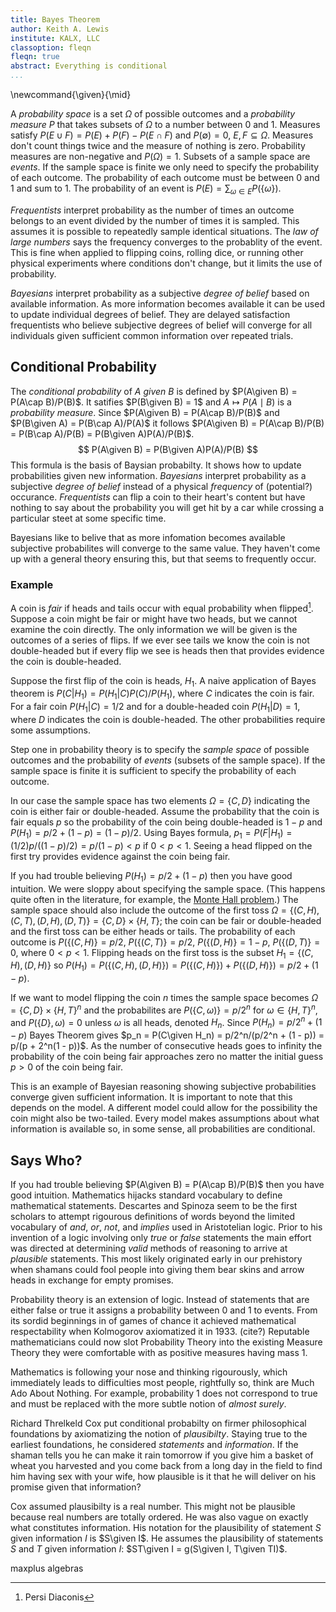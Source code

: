 ```yaml
---
title: Bayes Theorem
author: Keith A. Lewis
institute: KALX, LLC
classoption: fleqn
fleqn: true
abstract: Everything is conditional
...
```


\newcommand{\given}{\mid}

A _probability space_ is a set $Ω$ of possible outcomes and a _probability measure_ $P$ that
takes subsets of $Ω$ to a number between 0 and 1.
Measures satisfy $P(E\cup F) = P(E) + P(F) - P(E\cap F)$ and $P(\emptyset) = 0$, $E,F\subseteq Ω$.
Measures don't count things twice and the measure of nothing is zero.
Probability measures are non-negative and $P(Ω) = 1$.
Subsets of a sample space are _events_.
If the sample
space is finite we only need to specify the probability of each outcome.
The probability of each outcome must
be between 0 and 1 and sum to 1. The probability of an event 
is $P(E) = \sum_{ω \in E} P(\{ω\})$.

_Frequentists_ interpret probability as the number of times an outcome
belongs to an event divided by the number of times it is sampled. This
assumes it is possible to repeatedly sample identical situations. The
_law of large numbers_ says the frequency converges to the probablity of
the event.  This is fine when applied to flipping coins, rolling dice,
or running other physical experiments where conditions don't change,
but it limits the use of probability.

_Bayesians_ interpret probability as a subjective _degree of belief_
based on available information.  As more information becomes available
it can be used to update individual degrees of belief. They are delayed
satisfaction frequentists who believe subjective degrees of belief will
converge for all individuals given sufficient common information over
repeated trials.

## Conditional Probability

The _conditional probability_ of $A$ _given_ $B$ is defined by $P(A\given B) = P(A\cap B)/P(B)$.
It satifies $P(B\given B) = 1$ and $A\mapsto P(A\mid B)$ is a _probability measure_.
Since $P(A\given B) = P(A\cap B)/P(B)$ and $P(B\given A) = P(B\cap A)/P(A)$ it follows
$P(A\given B) = P(A\cap B)/P(B) = P(B\cap A)/P(B) = P(B\given A)P(A)/P(B)$.
$$
	P(A\given B) = P(B\given A)P(A)/P(B)
$$
This formula is the basis of Baysian probabilty. It shows how to update
probabilities given new information.
_Bayesians_ interpret probability as a subjective _degree of belief_ instead
of a physical _frequency_ of (potential?) occurance. _Frequentists_ can flip a
coin to their heart's content but have nothing to say about the probability
you will get hit by a car while crossing a particular steet at some
specific time.

Bayesians like to belive that as more infomation becomes available
subjective probabilites will converge to the same value.  They haven't
come up with a general theory ensuring this, but that seems to frequently
occur.

### Example

A coin is _fair_ if heads and tails occur with equal probability when flipped[^1].
Suppose a coin might be fair or might have two heads, but we cannot examine the coin directly.
The only information we will be given is the outcomes of a series of flips.
If we ever see tails we know the coin is not double-headed but if every
flip we see is heads then that provides evidence the coin is double-headed.

[^1]: Persi Diaconis

Suppose the first flip of the coin is heads, $H_1$. A naive application of Bayes theorem
is $P(C|H_1) = P(H_1|C)P(C)/P(H_1)$, where $C$ indicates the coin is fair.
For a fair coin $P(H_1|C) = 1/2$ and for a double-headed coin $P(H_1|D) = 1$,
where $D$ indicates the coin is double-headed.
The other probabilities require some assumptions.

Step one in probability theory is to specify the _sample space_ of
possible outcomes and the
probability of _events_ (subsets of the sample space).
If the sample space is finite it is sufficient to specify the
probability of each outcome.

In our case
the sample space has two elements $Ω = \{C,D\}$ indicating the coin is
either fair or double-headed.
Assume the probability that the coin is fair equals $p$
so the probability of the coin being double-headed is $1 - p$ and
$P(H_1) = p/2 + (1 - p)  = (1 - p)/2$. Using Bayes formula,
$p_1 = P(F|H_1) = (1/2)p/((1 - p)/2) = p/(1 - p) < p$ if $0 < p < 1$.
Seeing a head flipped on the first try provides evidence against the coin being fair.

If you had trouble believing $P(H_1) = p/2 + (1 - p)$ then you have good intuition.
We were sloppy about specifying the sample space. (This happens quite often
in the literature, for example, the 
[Monte Hall problem](https://en.wikipedia.org/wiki/Monty_Hall_problem).)
The sample space should also include the outcome of the first toss
$Ω = \{(C,H), (C,T), (D,H), (D,T)\} = \{C,D\}\times \{H,T\}$; the coin
can be fair or double-headed and the first toss can be either heads
or tails. The probability of each outcome is
$P(\{(C,H)\} = p/2$,
$P(\{(C,T)\} = p/2$,
$P(\{(D,H)\} = 1 - p$,
$P(\{(D,T)\} = 0$, where $0 < p < 1$.
Flipping heads on the first toss is the subset $H_1 = \{(C,H),(D,H)\}$ 
so $P(H_1) = P(\{(C,H),(D,H)\}) = P(\{(C,H)\}) + P(\{(D,H)\}) = p/2 + (1 - p)$.

If we want to model flipping the coin $n$ times the sample space becomes
$Ω = \{C,D\}\times\{H,T\}^n$ and the probabilites are
$P(\{C,ω)\} = p/2^n$ for $ω\in\{H,T\}^n$, and $P(\{D\}, ω) = 0$ unless
$ω$ is all heads, denoted $H_n$.
Since $P(H_n) = p/2^n + (1 - p)$
Bayes Theorem gives
$p_n = P(C\given H_n) = p/2^n/(p/2^n + (1 - p)) = p/(p + 2^n(1 - p))$.
As the number of consecutive heads goes to infinity the probability of
the coin being fair approaches zero no matter the initial guess $p > 0$
of the coin being fair.

This is an example of Bayesian reasoning showing subjective probabilities
converge given sufficient information. It is important to note that
this depends on the model. A different model could allow for the possibility
the coin might also be two-tailed. Every model makes assumptions about
what information is available so, in some sense, all probabilities
are conditional.

## Says Who?

If you had trouble believing $P(A\given B) = P(A\cap B)/P(B)$ then you
have good intuition.  Mathematics hijacks standard vocabulary to define
mathematical statements.  Descartes and Spinoza seem to be the first
scholars to attempt rigourous definitions of words beyond the limited
vocabulary of _and_, _or_, _not_, and _implies_ used in Aristotelian
logic.  Prior to his invention of a logic involving only _true_ or
_false_ statements the main effort was directed at determining _valid_
methods of reasoning to arrive at _plausible_ statements.
This most likely originated early in our prehistory when shamans
could fool people into giving them bear skins and arrow heads
in exchange for empty promises.

Probability theory is an extension of logic. Instead of statements
that are either false or true it assigns a probability between 0 and
1 to events. From its sordid beginnings in of games of chance it
achieved mathematical respectability when Kolmogorov axiomatized it
in 1933. (cite?)  Reputable mathematicians could now slot Probability
Theory into the existing Measure Theory they were comfortable with as
positive measures having mass 1.

Mathematics is following your nose and thinking rigourously, which
immediately leads to difficulties most people, rightfully so, think are
Much Ado About Nothing.  For example, probability 1 does not correspond
to true and must be replaced with the more subtle notion of _almost surely_.

Richard Threlkeld Cox put conditional probabilty on firmer philosophical
foundations by axiomatizing the notion of _plausibilty_.
Staying true to the earliest foundations, he considered _statements_ 
and _information_. If the shaman tells you he can make it rain tomorrow
if you give him a basket of wheat you harvested and you come back from
a long day in the field to find him having sex with your wife, how
plausible is it that he will deliver on his promise given that information?

Cox assumed plausibilty is a real number. This might not be plausible
because real numbers are totally ordered. He was also vague on exactly
what constitutes information. His notation for the plausibility of
statement $S$ given information $I$ is $S\given I$.
He assumes the plausibility of statements $S$ and $T$ given information $I$:
$ST\given I = g(S\given I, T\given TI)$.

<!-- how do you combine statements and information? -->

maxplus algebras
